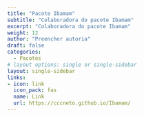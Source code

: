 ```yaml
---
title: "Pacote Ibamam"
subtitle: "Colaboradora do pacote Ibamam"
excerpt: "Colaboradora do pacote Ibamam"
weight: 12
author: "Preencher autoria"
draft: false
categories:
  - Pacotes
# layout options: single or single-sidebar
layout: single-sidebar
links:
- icon: link
  icon_pack: fas
  name: Link
  url: https://cccneto.github.io/Ibamam/
---
```

